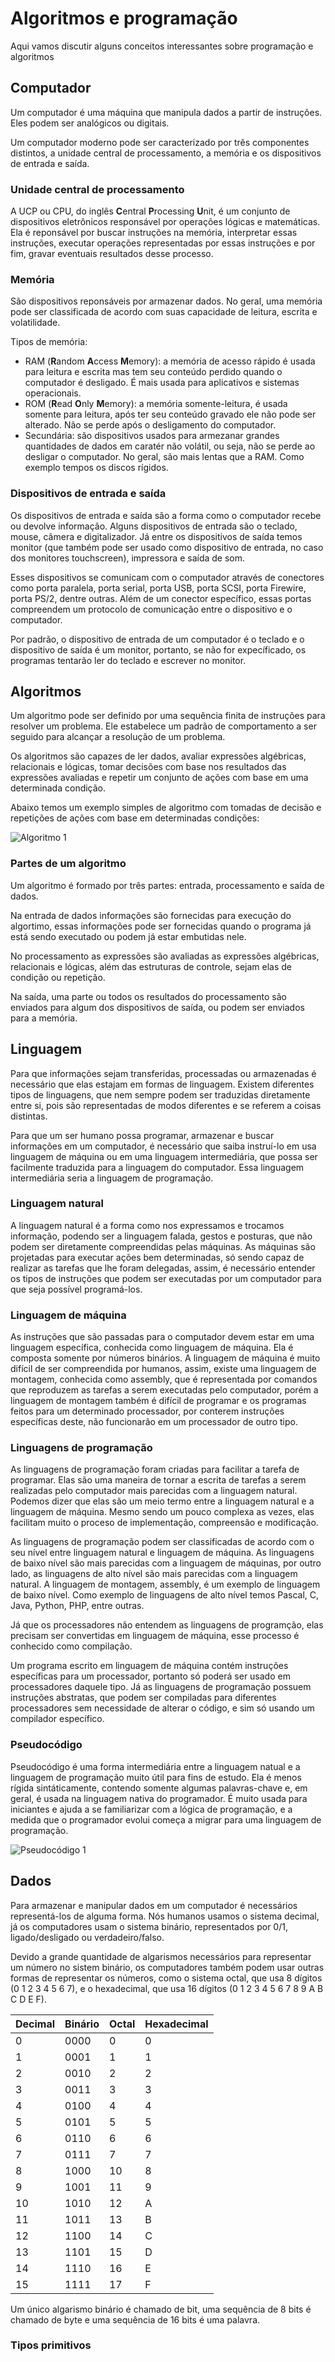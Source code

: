 # Algoritmos e programação

Aqui vamos discutir alguns conceitos interessantes sobre programação e algoritmos

## Computador

Um computador é uma máquina que manipula dados a partir de instruções. Eles podem ser analógicos ou digitais.

Um computador moderno pode ser caracterizado por três componentes distintos, a unidade central de processamento, a memória e os dispositivos de entrada e saída.

### Unidade central de processamento

A UCP ou CPU, do inglês **C**entral **P**rocessing **U**nit, é um conjunto de dispositivos eletrônicos responsável por operações lógicas e matemáticas. Ela é reponsável por buscar instruções na memória, interpretar essas instruções, executar operações representadas por essas instruções e por fim, gravar eventuais resultados desse processo.

### Memória

São dispositivos reponsáveis por armazenar dados. No geral, uma memória pode ser classificada de acordo com suas capacidade de leitura, escrita e volatilidade.

Tipos de memória:

- RAM (**R**andom **A**ccess **M**emory): a memória de acesso rápido é usada para leitura e escrita mas tem seu conteúdo perdido quando o computador é desligado. É mais usada para aplicativos e sistemas operacionais.
- ROM (**R**ead **O**nly **M**emory): a memória somente-leitura, é usada somente para leitura, após ter seu conteúdo gravado ele não pode ser alterado. Não se perde após o desligamento do computador.
- Secundária: são dispositivos usados para armezanar grandes quantidades de dados em caratér não volátil, ou seja, não se perde ao desligar o computador. No geral, são mais lentas que a RAM. Como exemplo tempos os discos rígidos.

### Dispositivos de entrada e saída

Os dispositivos de entrada e saída são a forma como o computador recebe ou devolve informação. Alguns dispositivos de entrada são o teclado, mouse, câmera e digitalizador. Já entre os dispositivos de saída temos monitor (que também pode ser usado como dispositivo de entrada, no caso dos monitores touchscreen), impressora e saída de som.

Esses dispositivos se comunicam com o computador através de conectores como porta paralela, porta serial, porta USB, porta SCSI, porta Firewire, porta PS/2, dentre outras. Além de um conector específico, essas portas compreendem um protocolo de comunicação entre o dispositivo e o computador.

Por padrão, o dispositivo de entrada de um computador é o teclado e o dispositivo de saída é um monitor, portanto, se não for expecíficado, os programas tentarão ler do teclado e escrever no monitor.

## Algoritmos

Um algoritmo pode ser definido por uma sequência finita de instruções para resolver um problema. Ele estabelece um padrão de comportamento a ser seguido para alcançar a resolução de um problema.

Os algoritmos são capazes de ler dados, avaliar expressões algébricas, relacionais e lógicas, tomar decisões com base nos resultados das expressões avaliadas e repetir um conjunto de ações com base em uma determinada condição.

Abaixo temos um exemplo simples de algoritmo com tomadas de decisão e repetições de ações com base em determinadas condições:

![Algoritmo 1](/assets/algoritmos_e_programacao/algoritmo_1.jpeg)

### Partes de um algoritmo

Um algoritmo é formado por três partes: entrada, processamento e saída de dados.

Na entrada de dados informações são fornecidas para execução do algortimo, essas informações pode ser fornecidas quando o programa já está sendo executado ou podem já estar embutidas nele.

No processamento as expressões são avaliadas as expressões algébricas, relacionais e lógicas, além das estruturas de controle, sejam elas de condição ou repetição.

Na saída, uma parte ou todos os resultados do processamento são enviados para algum dos dispositivos de saída, ou podem ser enviados para a memória.

## Linguagem

Para que informações sejam transferidas, processadas ou armazenadas é necessário que elas estajam em formas de linguagem. Existem diferentes tipos de linguagens, que nem sempre podem ser traduzidas diretamente entre si, pois são representadas de modos diferentes e se referem a coisas distintas.

Para que um ser humano possa programar, armazenar e buscar informações em um computador, é necessário que saiba instruí-lo em usa linguagem de máquina ou em uma linguagem intermediária, que possa ser facilmente traduzida para a linguagem do computador. Essa linguagem intermediária seria a linguagem de programação.

### Linguagem natural

A linguagem natural é a forma como nos expressamos e trocamos informação, podendo ser a linguagem falada, gestos e posturas, que não podem ser diretamente compreendidas pelas máquinas. As máquinas são projetadas para executar ações bem determinadas, só sendo capaz de realizar as tarefas que lhe foram delegadas, assim, é necessário entender os tipos de instruções que podem ser executadas por um computador para que seja possível programá-los.

### Linguagem de máquina

As instruções que são passadas para o computador devem estar em uma linguagem específica, conhecida como linguagem de máquina. Ela é composta somente por números binários. A linguagem de máquina é muito difícil de ser compreendida por humanos, assim, existe uma linguagem de montagem, conhecida como assembly, que é representada por comandos que reproduzem as tarefas a serem executadas pelo computador, porém a linguagem de montagem também é difícil de programar e os programas feitos para um determinado processador, por conterem instruções específicas deste, não funcionarão em um processador de outro tipo.

### Linguagens de programação

As linguagens de programação foram criadas para facilitar a tarefa de programar. Elas são uma maneira de tornar a escrita de tarefas a serem realizadas pelo computador mais parecidas com a linguagem natural. Podemos dizer que elas são um meio termo entre a linguagem natural e a linguagem de máquina. Mesmo sendo um pouco complexa as vezes, elas facilitam muito o proceso de implementação, compreensão e modificação.

As linguagens de programação podem ser classificadas de acordo com o seu nível entre linguagem natural e linguagem de máquina. As linguagens de baixo nível são mais parecidas com a linguagem de máquinas, por outro lado, as linguagens de alto nível são mais parecidas com a linguagem natural.
A linguagem de montagem, assembly, é um exemplo de linguagem de baixo nível. Como exemplo de linguagens de alto nível temos Pascal, C, Java, Python, PHP, entre outras.

Já que os processadores não entendem as linguagens de programção, elas precisam ser convertidas em linguagem de máquina, esse processo é conhecido como compilação.

Um programa escrito em linguagem de máquina contém instruções específicas para um processador, portanto só poderá ser usado em processadores daquele tipo. Já as linguagens de programação possuem instruções abstratas, que podem ser compiladas para diferentes processadores sem necessidade de alterar o código, e sim só usando um compilador específico.

### Pseudocódigo

Pseudocódigo é uma forma intermediária entre a linguagem natual e a linguagem de programação muito útil para fins de estudo. Ela é menos rígida sintáticamente, contendo somente algumas palavras-chave e, em geral, é usada na linguagem nativa do programador. É muito usada para iniciantes e ajuda a se familiarizar com a lógica de programação, e a medida que o programador evolui começa a migrar para uma linguagem de programação.

![Pseudocódigo 1](/assets/algoritmos_e_programacao/pseudo_codigo_1.jpeg)

## Dados

Para armazenar e manipular dados em um computador é necessários representá-los de alguma forma. Nós humanos usamos o sistema decimal, já os computadores usam o sistema binário, representados por 0/1, ligado/desligado ou verdadeiro/falso.

Devido a grande quantidade de algarismos necessários para representar um número no sistem binário, os computadores também podem usar outras formas de representar os números, como o sistema octal, que usa 8 dígitos (0 1 2 3 4 5 6 7), e o hexadecimal, que usa 16 dígitos (0 1 2 3 4 5 6 7 8 9 A B C D E F).

| Decimal  | Binário | Octal | Hexadecimal |
| -------- | ------- | ----- | ----------- |
| 0        | 0000    | 0     | 0           |
| 1        | 0001    | 1     | 1           |
| 2        | 0010    | 2     | 2           |
| 3        | 0011    | 3     | 3           |
| 4        | 0100    | 4     | 4           |
| 5        | 0101    | 5     | 5           |
| 6        | 0110    | 6     | 6           |
| 7        | 0111    | 7     | 7           |
| 8        | 1000    | 10    | 8           |
| 9        | 1001    | 11    | 9           |
| 10       | 1010    | 12    | A           |
| 11       | 1011    | 13    | B           |
| 12       | 1100    | 14    | C           |
| 13       | 1101    | 15    | D           |
| 14       | 1110    | 16    | E           |
| 15       | 1111    | 17    | F           |

Um único algarismo binário é chamado de bit, uma sequência de 8 bits é chamado de byte e uma sequência de 16 bits é uma palavra.

### Tipos primitivos

<!-- 
## O que é preciso para construir um programa de computador?

### 1. Uma liguagem de programação

Um conjunto de regras **léxicas** (ortografia) e **sintáticas** (gramática) para se escrever programas.
     
A léxica diz respeito a correção de palavras isoladas.
     
A sintática diz respeito a correção de sentenças.
     
Alguns exemplos de linguagens de programação são C, Pascal, C++, Java, C#, Python, Ruby, PHP, JavaScript, etc.
     
### 2. Uma IDE
 
**I**ntegrated **D**evelopment **E**nvironment (Ambiente Indegrado de Desenvolvimento).
  
É um conjunto de softwares que são utilizados para construção de programas, como Code Blocks para C e C++, Eclipse e NetBeans para Java, Visual Studio para C#.
  
Dentre as funcionalidades de uma IDE temos a edição do código fonte, depuraçao, testes, build, templates e ajuda em algumas outras tarefas no projeto.
  
Também é possível construir programas usando editores de textos, como o Visual Studio Code, com o uso de algumas extensões eles tem tanto poder quanto uma IDE, podendo ajudar bastante no desenvolvimento de programas.
  
### 3. Um compilador
 
É um software que transforma o código fonte em código objeto.

O código fonte é o código escrito pelo programador em uma liguagem de programação, no entando, esse código não é entendido pelo computador, ele precisa ser convertido para que seja lido pelo computador.

É necessário que o código fonte passe pelo processo de compilação, onde o código fonte é convertido em código objeto, processo realizado pelo compilador. Durante a compilação é feita uma análise léxica e sintática do código fonte.

Essas são as linguagens compiladas.

### 4. Um gerador de código ou máquina virtual
 
Um software que permite que o programa seja executado.
  
Após a compilação o código objeto precisa passar pelo gerador de código, passando por uma construção ou build, que gera um código executavel. Exemplos de liguagens que usam essa abordagem são as liguagens C e C++,

No entanto, existem algumas linguagens que passam por um processo diferente, são liguagens interpretadas. Elas usam um interpretador para serem executadas. O interpretador faz a análise do código sob demanda e realizando a execução só quando aquele trecho de código é requisitado. Alguns exemplos de linguagens interpretadassão JavaScript, Python e PHP.

Também existe uma abordagem híbrida, onde o código fonte passa por uma pré-compilação, gerando um código objeto chamado de Bytecode, esse bytecode é interpretado por uma máquina virtual, que faz a execução do código sob demanda. Essa aboragem híbrida é adotada por liguagens como Java (JVM) e C# (Microssoft .NET Framework).

### Compilação e Interpretação

#### Vantagens da Compilaçao

Como todo o processo de compilação é feito previamente os programas tendem a serem mais rápidos

Além de um maior suporte do compilador, que faz toda a análise léxica e sintática previamente, evitando a execução de códigos com problemas.

#### Vantagens da  Interpretação

Uma maior facilidade de manutenção no código, pois não é necessário realizar todo o processo de compilação, a alteração pode ser feita pontualmente em um único arquivo.

Geralmente são linguagens mais expressivas, exigindo menos cógido para desenvolver algo funcional e elegante.

Não é necessário recompilar o código para cada plataforma, basta usar um interpretador que seja capaz de interpretas aquele código, independente do sistema operacional, seja ele Linux ou Windows. -->
